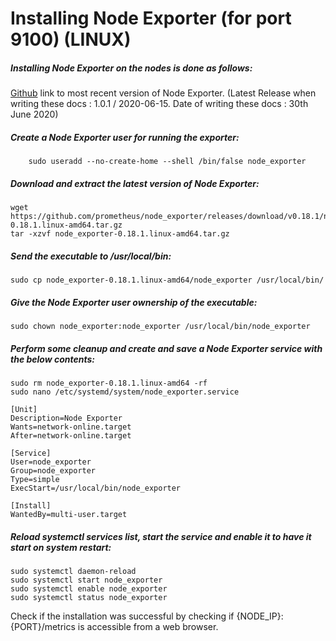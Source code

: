 # Installing Node Exporter (for port 9100) (LINUX)

##### Installing Node Exporter on the nodes is done as follows:

[Github](https://github.com/prometheus/node_exporter) link to most recent version of Node Exporter. (Latest Release when writing these docs : 1.0.1 / 2020-06-15.
Date of writing these docs : 30th June 2020)

##### Create a Node Exporter user for running the exporter:

```
    sudo useradd --no-create-home --shell /bin/false node_exporter
```

##### Download and extract the latest version of Node Exporter:

```
wget https://github.com/prometheus/node_exporter/releases/download/v0.18.1/node_exporter-0.18.1.linux-amd64.tar.gz
tar -xzvf node_exporter-0.18.1.linux-amd64.tar.gz
```

##### Send the executable to /usr/local/bin:

```
sudo cp node_exporter-0.18.1.linux-amd64/node_exporter /usr/local/bin/
```

##### Give the Node Exporter user ownership of the executable:

```
sudo chown node_exporter:node_exporter /usr/local/bin/node_exporter
```

##### Perform some cleanup and create and save a Node Exporter service with the below contents:

```
sudo rm node_exporter-0.18.1.linux-amd64 -rf
sudo nano /etc/systemd/system/node_exporter.service
```
```
[Unit]
Description=Node Exporter
Wants=network-online.target
After=network-online.target

[Service]
User=node_exporter
Group=node_exporter
Type=simple
ExecStart=/usr/local/bin/node_exporter
 
[Install]
WantedBy=multi-user.target
```

##### Reload systemctl services list, start the service and enable it to have it start on system restart:

```
sudo systemctl daemon-reload
sudo systemctl start node_exporter
sudo systemctl enable node_exporter
sudo systemctl status node_exporter
```

Check if the installation was successful by checking if {NODE_IP}:{PORT}/metrics is accessible from a web browser.